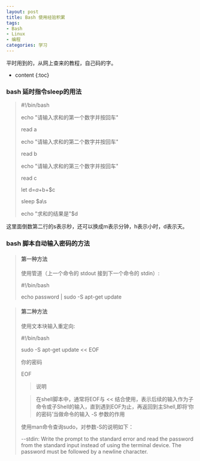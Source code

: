 ```yaml
---
layout: post
title: Bash 使用经验积累 
tags:
- Bash
- Linux
- 编程
categories: 学习
---
```

平时用到的，从网上查来的教程，自己码的字。






* content
{:toc}
### bash 延时指令sleep的用法

> \#!/bin/bash
> 
> echo "请输入求和的第一个数字并按回车"
> 
> read a
> 
> echo "请输入求和的第二个数字并按回车"
> 
> read b
> 
> echo "请输入求和的第三个数字并按回车"
> 
> read c
> 
> let d=$a+$b+$c
> 
> sleep $a\s
> 
> echo "求和的结果是"$d

这里面倒数第二行的s表示秒，还可以换成m表示分钟，h表示小时，d表示天。


### bash 脚本自动输入密码的方法

> #### 第一种方法
> 
> 使用管道（上一个命令的 stdout 接到下一个命令的 stdin）:
> 
> \#!/bin/bash
> 
> echo password \| sudo -S apt-get update


> #### 第二种方法
>
> 使用文本块输入重定向:
> 
> \#!/bin/bash
> 
> sudo -S apt-get update << EOF 
> 
> 你的密码
> 
> EOF
> 
> > 说明
> 
> > 在shell脚本中，通常将EOF与 << 结合使用，表示后续的输入作为子命令或子Shell的输入，直到遇到EOF为止，再返回到主Shell,即将‘你的密码’当做命令的输入
> -S 参数的作用
> 
> 使用man命令查询sudo，对参数-S的说明如下：
> 
> --stdin:
Write the prompt to the standard error and read the password from the standard input instead of using the terminal device.  The password must be followed by a newline character.